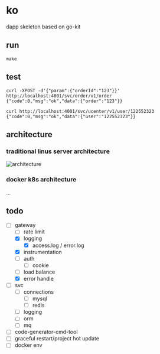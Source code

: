 # ko

dapp skeleton based on go-kit

## run

```
make
```

## test

```
curl -XPOST -d'{"param":{"orderId":"123"}}' http://localhost:4001/svc/order/v1/order
{"code":0,"msg":"ok","data":{"order":"123"}}

curl http://localhost:4001/svc/ucenter/v1/user/122552323
{"code":0,"msg":"ok","data":{"user":"122552323"}}
```

## architecture

### traditional linus server architecture

![architecture](https://ws3.sinaimg.cn/large/006tNc79ly1fqwtlctza6j319i0p0afa.jpg)

### docker k8s architecture

...

## todo

- [ ] gateway
    - [ ] rate limit
    - [x] logging
        - [x] access.log / error.log
    - [x] instrumentation
    - [ ] auth
        - [ ] cookie
    - [ ] load balance
    - [x] error handle
- [ ] svc 
    - [ ] connections
        - [ ] mysql
        - [ ] redis
    - [ ] logging
    - [ ] orm
    - [ ] mq
- [ ] code-generator-cmd-tool
- [ ] graceful restart/project hot update
- [ ] docker env